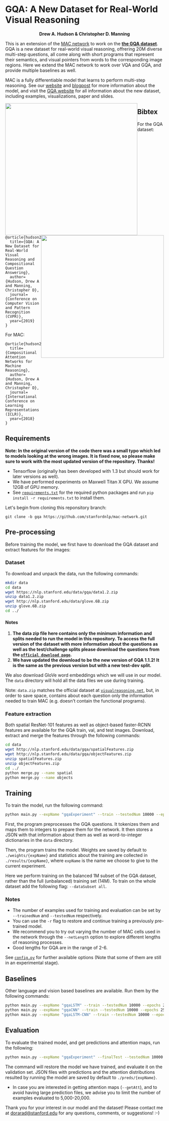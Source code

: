 # GQA: A New Dataset for Real-World Visual Reasoning

<p align="center">
  <b>Drew A. Hudson & Christopher D. Manning</b></span>
</p>

This is an extension of the [MAC network](https://arxiv.org/pdf/1803.03067.pdf) to work on the <b>[the GQA dataset](https://www.visualreasoning.net)</b>. GQA is a new dataset for real-world visual reasoning, offrering 20M diverse multi-step questions, all come along with short programs that represent their semantics, and visual pointers from words to the corresponding image regions. Here we extend the MAC network to work over VQA and GQA, and provide multiple baselines as well. 

MAC is a fully differentiable model that learns to perform multi-step reasoning. See our [website](https://cs.stanford.edu/people/dorarad/mac/) and [blogpost](https://cs.stanford.edu/people/dorarad/mac/blog.html) for more information about the model, and visit the [GQA website](https://www.visualreasoning.net) for all information about the new dataset, including examples, visualizations, paper and slides.

<div align="center">
  <img src="https://cs.stanford.edu/people/dorarad/mac/imgs/cell.png" style="float:left" width="420px">
  <img src="https://cs.stanford.edu/people/dorarad/visual2.png" style="float:right" width="390px">
</div>

## Bibtex
For the GQA dataset:
```
@article{hudson2018gqa,
  title={GQA: A New Dataset for Real-World Visual Reasoning and Compositional Question Answering},
  author={Hudson, Drew A and Manning, Christopher D},
  journal={Conference on Computer Vision and Pattern Recognition (CVPR)},
  year={2019}
}
```

For MAC:
```
@article{hudson2018compositional,
  title={Compositional Attention Networks for Machine Reasoning},
  author={Hudson, Drew A and Manning, Christopher D},
  journal={International Conference on Learning Representations (ICLR)},
  year={2018}
}
```

## Requirements
**Note: In the original version of the code there was a small typo which led to models looking at the wrong images. It is fixed now, so please make sure to work with the most updated version of the repository. Thanks!**
- Tensorflow (originally has been developed with 1.3 but should work for later versions as well).
- We have performed experiments on Maxwell Titan X GPU. We assume 12GB of GPU memory.
- See [`requirements.txt`](requirements.txt) for the required python packages and run `pip install -r requirements.txt` to install them.

Let's begin from cloning this reponsitory branch:
```
git clone -b gqa https://github.com/stanfordnlp/mac-network.git
```

## Pre-processing
Before training the model, we first have to download the GQA dataset and extract features for the images:

### Dataset
To download and unpack the data, run the following commands:
```bash
mkdir data
cd data
wget https://nlp.stanford.edu/data/gqa/data1.2.zip
unzip data1.2.zip
wget http://nlp.stanford.edu/data/glove.6B.zip
unzip glove.6B.zip
cd ../
```
#### Notes
1. **The data zip file here contains only the minimum information and splits needed to run the model in this repository. To access the full version of the dataset with more information about the questions as well as the test/challenge splits please download the questions from the [`official download page`](visualreasoning.net/download.html).**
2. **We have updated the download to be the new version of GQA 1.1.2! It is the same as the previous version but with a new test-dev split.**

We also download GloVe word embeddings which we will use in our model. The `data` directory will hold all the data files we use during training.

Note: `data.zip` matches the official dataset at [`visualreasoning.net`](https://www.visualreasoning.net/download.html), but, in order to save space, contains about each question only the information needed to train MAC (e.g. doesn't contain the functional programs).

### Feature extraction
Both spatial ResNet-101 features as well as object-based faster-RCNN features are available for the GQA train, val, and test images. Download, extract and merge the features through the following commands:

```bash
cd data
wget http://nlp.stanford.edu/data/gqa/spatialFeatures.zip
wget http://nlp.stanford.edu/data/gqa/objectFeatures.zip
unzip spatialFeatures.zip
unzip objectFeatures.zip
cd ../
python merge.py --name spatial 
python merge.py --name objects 
```

## Training 
To train the model, run the following command:
```bash
python main.py --expName "gqaExperiment" --train --testedNum 10000 --epochs 25 --netLength 4 @configs/gqa/gqa.txt
```

First, the program preprocesses the GQA questions. It tokenizes them and maps them to integers to prepare them for the network. It then stores a JSON with that information about them as well as word-to-integer dictionaries in the `data` directory.

Then, the program trains the model. Weights are saved by default to `./weights/{expName}` and statistics about the training are collected in `./results/{expName}`, where `expName` is the name we choose to give to the current experiment. 

Here we perform training on the balanced 1M subset of the GQA dataset, rather than the full (unbalanced) training set (14M). To train on the whole dataset add the following flag: `--dataSubset all`.

### Notes
- The number of examples used for training and evaluation can be set by `--trainedNum` and `--testedNum` respectively.
- You can use the `-r` flag to restore and continue training a previously pre-trained model. 
- We recommend you to try out varying the number of MAC cells used in the network through the `--netLength` option to explore different lengths of reasoning processes.
- Good lengths for GQA are in the range of 2-6. 

See [`config.py`](config.py) for further available options (Note that some of them are still in an experimental stage).

## Baselines 
Other language and vision based baselines are available. Run them by the following commands:
```bash
python main.py --expName "gqaLSTM" --train --testedNum 10000 --epochs 25 @configs/gqa/gqaLSTM.txt
python main.py --expName "gqaCNN" --train --testedNum 10000 --epochs 25 @configs/gqa/gqaCNN.txt
python main.py --expName "gqaLSTM-CNN" --train --testedNum 10000 --epochs 25 @configs/gqa/gqaLSTMCNN.txt
```

## Evaluation
To evaluate the trained model, and get predictions and attention maps, run the following: 
```bash
python main.py --expName "gqaExperiment" --finalTest --testedNum 10000 --netLength 4 -r --getPreds --getAtt @configs/gqa/gqa.txt
```
The command will restore the model we have trained, and evaluate it on the validation set. JSON files with predictions and the attention distributions resulted by running the model are saved by default to `./preds/{expName}`.

- In case you are interested in getting attention maps (`--getAtt`), and to avoid having large prediction files, we advise you to limit the number of examples evaluated to 5,000-20,000.


Thank you for your interest in our model and the dataset! Please contact me at dorarad@stanford.edu for any questions, comments, or suggestions! :-)
